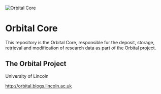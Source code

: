 ![Orbital Core](http://dl.dropbox.com/u/2331256/orbital-github-logo.png)

# Orbital Core

This repository is the Orbital Core, responsible for the deposit, storage, retrieval and modification of research data as part of the Orbital project.

## The Orbital Project

University of Lincoln

http://orbital.blogs.lincoln.ac.uk